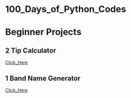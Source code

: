 # 100_Days_of_Python_Codes

# Beginner Projects



## 2 Tip Calculator
[Click_Here](https://replit.com/@reyhanshayeste/tip-calculator-start?v=1)


## 1 Band Name Generator
[Click_Here](https://replit.com/@reyhanshayeste/band-name-generator-start?v=1)
